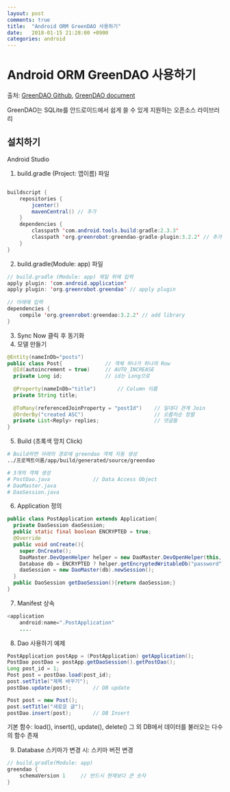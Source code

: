 ```yaml
---
layout: post
comments: true
title:  "Android ORM GreenDAO 사용하기"
date:   2018-01-15 21:28:00 +0900
categories: android
---
```

# Android ORM GreenDAO 사용하기

출처: [GreenDAO Github](https://github.com/greenrobot/greenDAO),  [GreenDAO document](http://greenrobot.org/greendao/documentation/updating-to-greendao-3-and-annotations/)

GreenDAO는 SQLite를 안드로이드에서 쉽게 쓸 수 있게 지원하는 오픈소스 라이브러리

## 설치하기 

Android Studio

1. build.gradle (Project: 앱이름) 파일

```java

buildscript {
    repositories {
        jcenter()
        mavenCentral() // 추가
    }
    dependencies {
        classpath 'com.android.tools.build:gradle:2.3.3'
        classpath 'org.greenrobot:greendao-gradle-plugin:3.2.2' // 추가
    }
}
```

2. build.gradle(Module: app) 파일

```java
// build.gradle (Module: app) 제일 위에 입력
apply plugin: 'com.android.application'
apply plugin: 'org.greenrobot.greendao' // apply plugin
 
// 아래에 입력
dependencies {
    compile 'org.greenrobot:greendao:3.2.2' // add library
}
```

3. Sync Now 클릭 후 동기화 
4. 모델 만들기



```Java
@Entity(nameInDb="posts")
public class Post{				// 객체 하나가 하나의 Row
  @Id(autoincrement = true)  	// AUTO_INCREASE
  private Long id; 				// id는 Long으로
  
  @Property(nameInDb="title")		// Column 이름
  private String title;
  
  @ToMany(referencedJoinProperty = "postId")	// 일대다 관계 Join
  @OrderBy("created ASC")						// 오름차순 정렬
  private List<Reply> replies;					// 댓글들 
}
```

5. Build (초록색 망치 Click)

```Bash
# Build하면 아래의 경로에 greendao 객체 자동 생성
../프로젝트이름/app/build/generated/source/greendao

# 3개의 객체 생성
# PostDao.java				// Data Access Object
# DaoMaster.java
# DaoSession.java
```

6. Application 정의

```Java
public class PostApplication extends Application{
  private DaoSession daoSession;
  public static final boolean ENCRYPTED = true;
  @Override
  public void onCreate(){
    super.OnCreate();
    DaoMaster.DevOpenHelper helper = new DaoMaster.DevOpenHelper(this, "db_name_encrypted" : "db_name");	// 데이터베이스 암호화
    Database db = ENCRYPTED ? helper.getEncryptedWritableDb("password") : helper.getWritable();
    daoSession = new DaoMaster(db).newSession();
  }
  public DaoSession getDaoSession(){return daoSession;}
}
```

7. Manifest 상속

```java
<application
	android:name=".PostApplication"
	....
```

8. Dao 사용하기 예제

```Java
PostApplication postApp = (PostApplication) getApplication();
PostDao postDao = postApp.getDaoSession().getPostDao();
Long post_id = 1;
Post post = postDao.load(post_id);
post.setTitle("제목 바꾸기");
postDao.update(post);		// DB update

Post post = new Post();
post.setTitle("새로운 글");
postDao.insert(post);		// DB Insert
```

기본 함수: load(), insert(), update(), delete() 그 외 DB에서 데이터를 불러오는 다수의 함수 존재

9. Database 스키마가 변경 시: 스키마 버전 변경

```Java
// build.gradle(Module: app)
greendao {
    schemaVersion 1 	// 반드시 현재보다 큰 숫자
}
```